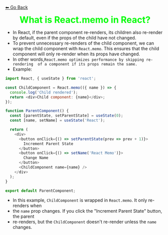 
  [⬅ Go Back](../Index.md) 
   <h1 style="text-align: center; margin: 0; color:#00fc04; ">What is React.memo in React?</h1>

 * In React, if the parent component re-renders, its children also re-render by default, even if the props of the child have not changed. 
 * To prevent unnecessary re-renders of the child component, we can wrap the child component  with `React.memo`. This ensures that the child component will only re-render when its props have changed.
 * In other words,```React.memo optimizes performance by skipping re-rendering  of a component if its props remain the same.```
 * Example:
 
```js
import React, { useState } from 'react';

const ChildComponent = React.memo(({ name }) => {
  console.log('Child rendered');
  return <div>Child component: {name}</div>;
});

function ParentComponent() {
  const [parentState, setParentState] = useState(0);
  const [name, setName] = useState('React');

  return (
    <div>
      <button onClick={() => setParentState(prev => prev + 1)}>
        Increment Parent State
      </button>
      <button onClick={() => setName('React Memo')}>
        Change Name
      </button>
      <ChildComponent name={name} />
    </div>
  );
}

export default ParentComponent;
```

 * In this example, `ChildComponent` is wrapped in `React.memo`. It only re-renders when 
 * the `name` prop changes. If you click the "Increment Parent State" button, the parent
 * re-renders, but the `ChildComponent` doesn't re-render unless the `name` changes.

